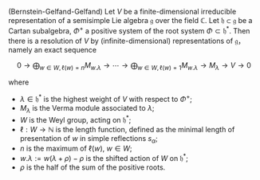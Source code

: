 (Bernstein-Gelfand-Gelfand) Let $V$ be a finite-dimensional irreducible representation of a semisimple Lie algebra $\mathfrak{g}$ over the field $\mathbb{C}$. Let $\mathfrak{h} \subset \mathfrak{g}$ be a Cartan subalgebra, $\Phi^+$ a positive system of the root system $\Phi \subset \mathfrak{h}^*$. Then there is a resolution of $V$ by (infinite-dimensional) representations of $\mathfrak{g}$， namely an exact sequence

$$
0 \to \bigoplus_{w \in W, \ell(w)=n} M_{w . \lambda} \to \cdots \to \bigoplus_{w \in W, \ell(w)=1} M_{w . \lambda} \to M_{\lambda} \to V \to 0
$$

where

- $\lambda \in \mathfrak{h}^*$ is the highest weight of $V$ with respect to $\Phi^+$;
- $M_{\lambda}$ is the Verma module associated to $\lambda$;
- $W$ is the Weyl group, acting on $\mathfrak{h}^*$;
- $\ell: W \to \mathbb{N}$ is the length function, defined as the minimal length of presentation of $w$ in simple reflections $s_\alpha$;
- $n$ is the maximum of $\ell(w)$, $w \in W$;
- $w . \lambda := w(\lambda + \rho) - \rho$ is the shifted action of $W$ on $\mathfrak{h}^*$;
- $\rho$ is the half of the sum of the positive roots.
